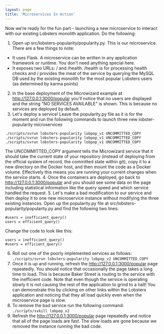 ```yaml
---
layout: page
title: 'Microservices In Action'
---
```

Now we’re ready for the fun part - launching a new microservice to interact with our existing Lobsters monolith application. Do the following:

1. Open up src/lobsters-popularity/popularity.py. This is our microservice. There are a few things to note:

* It uses Flask. A microservice can be written in any application framework or runtime. You don't need anything special here.
* It exposes two URLs: / and /health. /health is for processing health checks and / provides the meat of the service by querying the MySQL DB used by the existing monolith for the most popular Lobsters users (as determined by karma points)

2. In the base deployment of the Microwizard example at <a href="http://127.0.0.1:3000/popular">http://127.0.0.1:3000/popular</a> you'll notice that no users are displayed and the string "NO SERVICES AVAILABLE" is shown. This is because no services are deployed by default.
3. Let's deploy a service! Leave the popularity.py file as it is for the moment and run the following commands to launch three new lobster-popularity microservices
```
./scripts/svrun lobsters-popularity lobpop_v1 UNCOMMITTED_COPY
./scripts/svrun lobsters-popularity lobpop_v1 UNCOMMITTED_COPY
./scripts/svrun lobsters-popularity lobpop_v1 UNCOMMITTED_COPY
```
The UNCOMMITTED_COPY argument tells the Microwizard service that it should take the current state of your repository (instead of deploying from the official system of record, the committed state within git), copy it to a new directory on the Docker host, and then mount the code as a Docker volume. Effectively this means you are running your current changes when the service starts.
4. Once the containers are deployed, go back to <a href="https://www.google.com/url?q=http://127.0.0.1:3000/popular&amp;sa=D&amp;usg=AFQjCNGQlFrc0tY_Zq7tsjjkr1KPsc8paA">http://127.0.0.1:3000/popular</a> and you should see some data on the page including statistical information like the query speed and which service handled the request.
5. Let's make a bad modification to our service and then deploy it to one new microservice instance without modifying the three existing instances. Open up the popularity.py file at src/lobsters-popularity/popularity.py and find the following two lines:
```
#users = inefficient_query()
users = efficient_query()
```
Change the code to look like this:
```
users = inefficient_query()
#users = efficient_query()
```
6. Roll out one of the poorly implemented services as follows:
`./scripts/svrun lobsters-popularity lobpop_v2 UNCOMMITTED_COPY`
7. Once it is up and running, refresh the <a href="https://www.google.com/url?q=http://127.0.0.1:3000/popular&amp;sa=D&amp;usg=AFQjCNGQlFrc0tY_Zq7tsjjkr1KPsc8paA">http://127.0.0.1:3000/popular</a> page repeatedly. You should notice that occasionally the page takes a long time to load. This is because Baker Street is routing to the service with the inefficient code. Note that even though the service is operating slowly it is not causing the rest of the application to grind to a halt! You can demonstrate this by clicking on other links within the Lobsters application and noticing that they all load quickly even when the microservice page is slow.
8. To remove the bad service run the following command:
`./scripts/svkill lobpop_v2`
12. Refresh the <a href="https://www.google.com/url?q=http://127.0.0.1:3000/popular&amp;sa=D&amp;usg=AFQjCNGQlFrc0tY_Zq7tsjjkr1KPsc8paA">http://127.0.0.1:3000/popular</a> page repeatedly and notice that all of the page loads are fast. The slow loads are gone because we removed the instance running the bad code.
